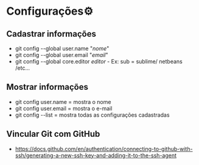 # Configurações:gear:

## Cadastrar informações

- git config --global user.name "*nome*"
- git config --global user.email "*email*"
- git config --global core.editor *editor* - Ex: sub = sublime/ netbeans /etc...



## Mostrar informações

- git config user.name = mostra o nome
- git config user.email = mostra o e-mail
- git config --list = mostra todas as configurações cadastradas



## Vincular Git com GitHub

- https://docs.github.com/en/authentication/connecting-to-github-with-ssh/generating-a-new-ssh-key-and-adding-it-to-the-ssh-agent



